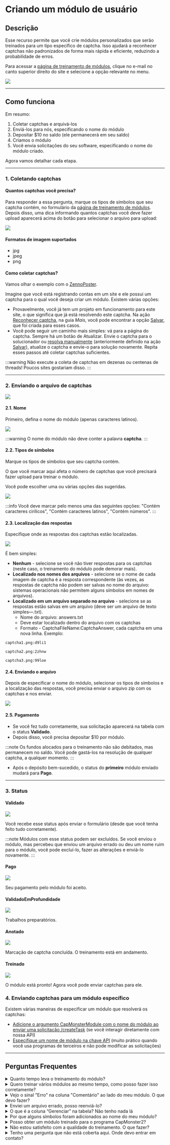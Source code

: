 ﻿# Criando um módulo de usuário


## **Descrição**

Esse recurso permite que você crie módulos personalizados que serão treinados para um tipo específico de captcha. Isso ajudará a reconhecer captchas não padronizados de forma mais rápida e eficiente, reduzindo a probabilidade de erros.

Para acessar a [página de treinamento de módulos](https://capmonster.cloud/UserModules), clique no e-mail no canto superior direito do site e selecione a opção relevante no menu.

![](./images/user-module/834ccbf9-f439-4b1b-8cab-42ed3dbc055c.png)


---

## **Como funciona**

Em resumo:

1. Coletar captchas e arquivá-los
2. Enviá-los para nós, especificando o nome do módulo
3. Depositar $10 no saldo (ele permanecerá em seu saldo)
4. Criamos o módulo
5. Você envia solicitações do seu software, especificando o nome do módulo criado.

Agora vamos detalhar cada etapa.

---

### **1. Coletando captchas**

#### **Quantos captchas você precisa?**

Para responder a essa pergunta, marque os tipos de símbolos que seu captcha contém, no formulário da [página de treinamento de módulos](https://capmonster.cloud/UserModules). Depois disso, uma dica informando quantos captchas você deve fazer upload aparecerá acima do botão para selecionar o arquivo para upload:

![](./images/user-module/module-name.png)

#### **Formatos de imagem suportados**

- jpg
- jpeg
- png

#### **Como coletar captchas?**

Vamos olhar o exemplo com o [ZennoPoster](https://zennolab.atlassian.net/wiki/spaces/EN/pages/924581921/ZennoPoster).

Imagine que você está registrando contas em um site e ele possui um captcha para o qual você deseja criar um módulo. Existem várias opções:

- Provavelmente, você já tem um projeto em funcionamento para este site, o que significa que já está resolvendo este captcha. Na ação [Reconhecer captcha](https://zennolab.atlassian.net/wiki/spaces/EN/pages/924582077/Recognize+captcha), na guia *Mais*, você pode encontrar a opção [Salvar](https://zennolab.atlassian.net/wiki/spaces/EN/pages/924582077/Recognize+captcha#Saving), que foi criada para esses casos.
- Você pode seguir um caminho mais simples: vá para a página do captcha. Sempre há um botão de Atualizar. Envie o captcha para o solucionador ou [resolva manualmente](https://zennolab.atlassian.net/wiki/spaces/EN/pages/924484621/Entering+captchas+manually) (anteriormente definido na ação [Salvar](https://zennolab.atlassian.net/wiki/spaces/EN/pages/924582077/Recognize+captcha#Saving)), atualize o captcha e envie-o para solução novamente. Repita esses passos até coletar captchas suficientes.

:::warning
Não execute a coleta de captchas em dezenas ou centenas de threads! Poucos sites gostariam disso.
:::

---

### **2. Enviando o arquivo de captchas**

![](./images/user-module/a2ba29bd-c910-44cf-9979-ceb143633efd.png)

#### **2.1. Nome**

Primeiro, defina o nome do módulo (apenas caracteres latinos).

![](./images/user-module/fed2d879-b494-4b60-a13a-036c693d0951.png)

:::warning
O nome do módulo não deve conter a palavra **captcha**.
:::

#### **2.2. Tipos de símbolos**

Marque os tipos de símbolos que seu captcha contém.

O que você marcar aqui afeta o número de captchas que você precisará fazer upload para treinar o módulo.

Você pode escolher uma ou várias opções das sugeridas.

![](./images/user-module/3b39f9e1-d981-41af-842a-a51f4a51a4e0.png)

:::info
Você deve marcar pelo menos uma das seguintes opções: "Contém caracteres cirílicos", "Contém caracteres latinos", "Contém números".
:::

#### **2.3. Localização das respostas**

Especifique onde as respostas dos captchas estão localizadas.

![](./images/user-module/markup-location.png)

É bem simples:

- **Nenhum** - selecione se você não tiver respostas para os captchas (neste caso, o treinamento do módulo pode demorar mais).
- **Localizado nos nomes dos arquivos** - selecione se o nome de cada imagem de captcha é a resposta correspondente (às vezes, as respostas de captcha não podem ser salvas no nome do arquivo: sistemas operacionais não permitem alguns símbolos em nomes de arquivos).
- **Localizado em um arquivo separado no arquivo** - selecione se as respostas estão salvas em um arquivo (deve ser um arquivo de texto simples—.txt).
  - Nome do arquivo: answers.txt
  - Deve estar localizado dentro do arquivo com os captchas
  - Formato - CaptchaFileName:CaptchaAnswer, cada captcha em uma nova linha. Exemplo:

```
captcha1.png:d9li1

captcha2.png:2zhnw

captcha3.png:99loe
```

#### **2.4. Enviando o arquivo**

Depois de especificar o nome do módulo, selecionar os tipos de símbolos e a localização das respostas, você precisa enviar o arquivo zip com os captchas e nos enviar.

![](./images/user-module/archieve.png)

#### **2.5. Pagamento**

- Se você fez tudo corretamente, sua solicitação aparecerá na tabela com o status **Validado**.
- Depois disso, você precisa depositar $10 por módulo.

:::note
Os fundos alocados para o treinamento não são debitados, mas permanecem no saldo. Você pode gastá-los na resolução de qualquer captcha, a qualquer momento.
:::

- Após o depósito bem-sucedido, o status do **primeiro** módulo enviado mudará para **Pago**.

---

### **3. Status**

#### **Validado**

![](./images/user-module/validated.png)

Você recebe esse status após enviar o formulário (desde que você tenha feito tudo corretamente).

:::note
Módulos com esse status podem ser excluídos. Se você enviou o módulo, mas percebeu que enviou um arquivo errado ou deu um nome ruim para o módulo, você pode excluí-lo, fazer as alterações e enviá-lo novamente.
:::

#### **Pago**

![](./images/user-module/paid.png)

Seu pagamento pelo módulo foi aceito.

#### **ValidadoEmProfundidade**

![](./images/user-module/ValidatedInDepth.png)

Trabalhos preparatórios.

#### **Anotado**

![](./images/user-module/Annotated.png)

Marcação de captcha concluída. O treinamento está em andamento.

#### **Treinado**

![](./images/user-module/trained.png)

O módulo está pronto! Agora você pode enviar captchas para ele.

### **4. Enviando captchas para um módulo específico**

Existem várias maneiras de especificar um módulo que resolverá os captchas:

- [Adicione o argumento CapMonsterModule com o nome do módulo ao enviar uma solicitação /createTask](../captchas/image-to-text.mdx) (se você interagir diretamente com nossa API)
- [Especifique um nome de módulo na chave API](module-name.md) (muito prático quando você usa programas de terceiros e não pode modificar as solicitações)

---

## **Perguntas Frequentes**

<details>
    <summary>Quanto tempo leva o treinamento do módulo?</summary>

Geralmente leva um dia.

**Nota:** O treinamento ocorre em dias úteis, de segunda a sexta-feira. Se você enviar uma solicitação na sexta-feira, o treinamento será concluído no início da próxima semana.

</details>

<details>
    <summary>Quero treinar vários módulos ao mesmo tempo, como posso fazer isso corretamente?</summary>

O algoritmo é simples: você apenas faz upload do arquivo de captchas e paga por ele. Depois, você faz upload do segundo arquivo e paga por ele. Você faz isso para todos os arquivos.

O treinamento leva um dia por módulo.

</details>

<details>
    <summary>Vejo o sinal "Erro" na coluna "Comentário" ao lado do meu módulo. O que devo fazer?</summary>

![](./images/user-module/Error.png)

Não entre em pânico![(wink)](./images/user-module/Aspose.Words.aac7548a-0b79-486d-96ce-e145c7faf5a6.015.png) Apenas espere um pouco.

Se nada mudar em um dia, [entre em contato com o suporte](https://helpdesk.zennolab.com) e nós definitivamente o ajudaremos.

</details>

<details>
    <summary>Enviei um arquivo errado, posso reenviá-lo?</summary>

Se você não pagou pelo módulo e ele tem o status **Validado**, você pode excluí-lo. Você pode encontrar mais informações na descrição do status **Validado**.

</details>

<details>
    <summary>O que é a coluna “Gerenciar” na tabela? Não tenho nada lá</summary>

Você verá o botão "Excluir" nesta coluna. Mas ele só está disponível para os módulos com o status **Validado**.

Para módulos com outros status, essa coluna permanece vazia.

</details>

<details>
    <summary>Por que alguns símbolos foram adicionados ao nome do meu módulo?</summary>

Isso é feito para tornar o nome do módulo único. Alguns usuários do sistema podem escolher o mesmo nome para seu módulo

</details>

<details>
    <summary>Posso obter um módulo treinado para o programa CapMonster2?</summary>

Não. O módulo treinado está disponível apenas no CapMonster.Cloud.

</details>

<details>
    <summary>Não estou satisfeito com a qualidade do treinamento. O que fazer?</summary>

[Entre em contato com nosso serviço de suporte](https://helpdesk.zennolab.com/).

</details>

<details>
    <summary>Tenho uma pergunta que não está coberta aqui. Onde devo entrar em contato?</summary>

[Entre em contato com nosso serviço de suporte](https://helpdesk.zennolab.com/).

</details>
